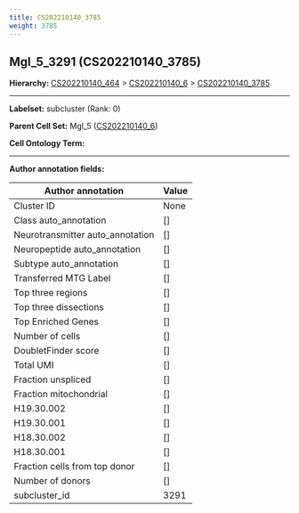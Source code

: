 ```yaml
---
title: CS202210140_3785
weight: 3785
---
```

## Mgl_5_3291 (CS202210140_3785)
<b>Hierarchy: </b>
[CS202210140_464](../CS202210140_464) >
[CS202210140_6](../CS202210140_6) >
[CS202210140_3785](../CS202210140_3785)

---


**Labelset:** subcluster (Rank: 0)

**Parent Cell Set:** Mgl_5 ([CS202210140_6](../CS202210140_6))



**Cell Ontology Term:** 

[MARKER GENES.]: #


---

[TRANSFERRED ANNOTATIONS.]: #


[AUTHOR ANNOTATION FIELDS.]: #


**Author annotation fields:**

| Author annotation | Value |
|-------------------|-------|
|Cluster ID|None|
|Class auto_annotation|[]|
|Neurotransmitter auto_annotation|[]|
|Neuropeptide auto_annotation|[]|
|Subtype auto_annotation|[]|
|Transferred MTG Label|[]|
|Top three regions|[]|
|Top three dissections|[]|
|Top Enriched Genes|[]|
|Number of cells|[]|
|DoubletFinder score|[]|
|Total UMI|[]|
|Fraction unspliced|[]|
|Fraction mitochondrial|[]|
|H19.30.002|[]|
|H19.30.001|[]|
|H18.30.002|[]|
|H18.30.001|[]|
|Fraction cells from top donor|[]|
|Number of donors|[]|
|subcluster_id|3291|

